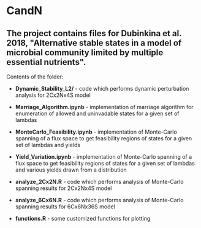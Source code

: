 # CandN

## The project contains files for Dubinkina et al. 2018, "Alternative stable states in a model of microbial community limited by multiple essential nutrients". ##

Contents of the folder:

- __Dynamic_Stability_L2/__ - code which performs dynamic perturbation analysis for 2Cx2Nx4S model

- __Marriage_Algorithm.ipynb__ - implementation of marriage algorithm for enumeration of allowed and uninvadable states for a given set of lambdas

- __MonteCarlo_Feasibility.ipynb__ - implementation of Monte-Carlo spanning of a flux space to get feasibility regions of states for a given set of lambdas and yields

- __Yield_Variation.ipynb__ - implementation of Monte-Carlo spanning of a flux space to get feasibility regions of states for a given set of lambdas and various yields drawn from a distribution

- __analyze_2Cx2N.R__ - code which performs analysis of Monte-Carlo spanning results for 2Cx2Nx4S model

- __analyze_6Cx6N.R__ - code which performs analysis of Monte-Carlo spanning results for 6Cx6Nx36S model

- __functions.R__ - some customized functions for plotting
